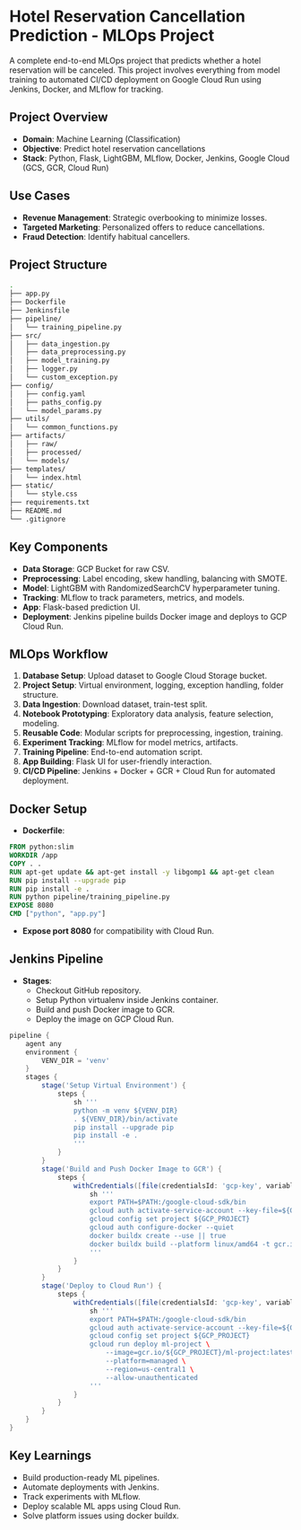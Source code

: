 # Hotel Reservation Cancellation Prediction - MLOps Project

A complete end-to-end MLOps project that predicts whether a hotel reservation will be canceled. This project involves everything from model training to automated CI/CD deployment on Google Cloud Run using Jenkins, Docker, and MLflow for tracking.

## Project Overview

- **Domain**: Machine Learning (Classification)
- **Objective**: Predict hotel reservation cancellations
- **Stack**: Python, Flask, LightGBM, MLflow, Docker, Jenkins, Google Cloud (GCS, GCR, Cloud Run)

## Use Cases

- **Revenue Management**: Strategic overbooking to minimize losses.
- **Targeted Marketing**: Personalized offers to reduce cancellations.
- **Fraud Detection**: Identify habitual cancellers.

## Project Structure

```bash
.
├── app.py
├── Dockerfile
├── Jenkinsfile
├── pipeline/
│   └── training_pipeline.py
├── src/
│   ├── data_ingestion.py
│   ├── data_preprocessing.py
│   ├── model_training.py
│   ├── logger.py
│   └── custom_exception.py
├── config/
│   ├── config.yaml
│   ├── paths_config.py
│   └── model_params.py
├── utils/
│   └── common_functions.py
├── artifacts/
│   ├── raw/
│   ├── processed/
│   └── models/
├── templates/
│   └── index.html
├── static/
│   └── style.css
├── requirements.txt
├── README.md
└── .gitignore
```

## Key Components

- **Data Storage**: GCP Bucket for raw CSV.
- **Preprocessing**: Label encoding, skew handling, balancing with SMOTE.
- **Model**: LightGBM with RandomizedSearchCV hyperparameter tuning.
- **Tracking**: MLflow to track parameters, metrics, and models.
- **App**: Flask-based prediction UI.
- **Deployment**: Jenkins pipeline builds Docker image and deploys to GCP Cloud Run.

## MLOps Workflow

1. **Database Setup**: Upload dataset to Google Cloud Storage bucket.
2. **Project Setup**: Virtual environment, logging, exception handling, folder structure.
3. **Data Ingestion**: Download dataset, train-test split.
4. **Notebook Prototyping**: Exploratory data analysis, feature selection, modeling.
5. **Reusable Code**: Modular scripts for preprocessing, ingestion, training.
6. **Experiment Tracking**: MLflow for model metrics, artifacts.
7. **Training Pipeline**: End-to-end automation script.
8. **App Building**: Flask UI for user-friendly interaction.
9. **CI/CD Pipeline**: Jenkins + Docker + GCR + Cloud Run for automated deployment.

## Docker Setup

- **Dockerfile**:

```Dockerfile
FROM python:slim
WORKDIR /app
COPY . .
RUN apt-get update && apt-get install -y libgomp1 && apt-get clean
RUN pip install --upgrade pip
RUN pip install -e .
RUN python pipeline/training_pipeline.py
EXPOSE 8080
CMD ["python", "app.py"]
```

- **Expose port 8080** for compatibility with Cloud Run.

## Jenkins Pipeline

- **Stages**:
  - Checkout GitHub repository.
  - Setup Python virtualenv inside Jenkins container.
  - Build and push Docker image to GCR.
  - Deploy the image on GCP Cloud Run.

```groovy
pipeline {
    agent any
    environment {
        VENV_DIR = 'venv'
    }
    stages {
        stage('Setup Virtual Environment') {
            steps {
                sh '''
                python -m venv ${VENV_DIR}
                . ${VENV_DIR}/bin/activate
                pip install --upgrade pip
                pip install -e .
                '''
            }
        }
        stage('Build and Push Docker Image to GCR') {
            steps {
                withCredentials([file(credentialsId: 'gcp-key', variable : 'GOOGLE_APPLICATION_CREDENTIALS')]){
                    sh '''
                    export PATH=$PATH:/google-cloud-sdk/bin
                    gcloud auth activate-service-account --key-file=${GOOGLE_APPLICATION_CREDENTIALS}
                    gcloud config set project ${GCP_PROJECT}
                    gcloud auth configure-docker --quiet
                    docker buildx create --use || true
                    docker buildx build --platform linux/amd64 -t gcr.io/${GCP_PROJECT}/ml-project:latest . --push
                    '''
                }
            }
        }
        stage('Deploy to Cloud Run') {
            steps {
                withCredentials([file(credentialsId: 'gcp-key', variable : 'GOOGLE_APPLICATION_CREDENTIALS')]){
                    sh '''
                    export PATH=$PATH:/google-cloud-sdk/bin
                    gcloud auth activate-service-account --key-file=${GOOGLE_APPLICATION_CREDENTIALS}
                    gcloud config set project ${GCP_PROJECT}
                    gcloud run deploy ml-project \
                        --image=gcr.io/${GCP_PROJECT}/ml-project:latest \
                        --platform=managed \
                        --region=us-central1 \
                        --allow-unauthenticated
                    '''
                }
            }
        }
    }
}
```

## Key Learnings

- Build production-ready ML pipelines.
- Automate deployments with Jenkins.
- Track experiments with MLflow.
- Deploy scalable ML apps using Cloud Run.
- Solve platform issues using docker buildx.
